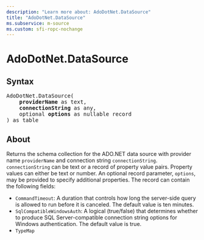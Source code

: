 ```yaml
---
description: "Learn more about: AdoDotNet.DataSource"
title: "AdoDotNet.DataSource"
ms.subservice: m-source
ms.custom: sfi-ropc-nochange
---
```

# AdoDotNet.DataSource

## Syntax

<pre>
AdoDotNet.DataSource(
    <b>providerName</b> as text,
    <b>connectionString</b> as any,
    optional <b>options</b> as nullable record
) as table
</pre>

## About

Returns the schema collection for the ADO.NET data source with provider name `providerName` and connection string `connectionString`. `connectionString` can be text or a record of property value pairs. Property values can either be text or number. An optional record parameter, `options`, may be provided to specify additional properties. The record can contain the following fields:

* `CommandTimeout`: A duration that controls how long the server-side query is allowed to run before it is canceled. The default value is ten minutes.
* `SqlCompatibleWindowsAuth`: A logical (true/false) that determines whether to produce SQL Server-compatible connection string options for Windows authentication. The default value is true.
* `TypeMap`
